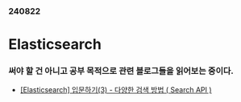 ### 240822
# Elasticsearch 
### 써야 할 건 아니고 공부 목적으로 관련 블로그들을 읽어보는 중이다.
- [\[Elasticsearch\] 입문하기(3) - 다양한 검색 방법 ( Search API )](https://victorydntmd.tistory.com/313)
### <br/><br/><br/>
